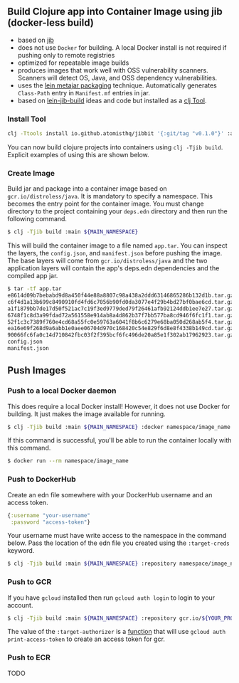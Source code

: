 ## Build Clojure app into Container Image using jib (docker-less build)

* based on [jib][jib]
* does not use `Docker` for building.  A local Docker install is not required
  if pushing only to remote registries
* optimized for repeatable image builds
* produces images that work well with OSS vulnerability scanners.  Scanners
  will detect OS, Java, and OSS dependency vulnerabilities.
* uses the [lein metajar packaging][lein-metajar] technique.  Automatically
  generates `Class-Path` entry in `Manifest.mf` entries in jar.
* based on [lein-jib-build][lein-jib-build] ideas and code but installed as a
  [clj Tool][tools-usage].

### Install Tool

```sh
clj -Ttools install io.github.atomisthq/jibbit '{:git/tag "v0.1.0"}' :as jib
```

You can now build clojure projects into containers using `clj -Tjib build`.  Explicit examples of using this are shown below.

### Create Image

Build jar and package into a container image based on `gcr.io/distroless/java`.  It is mandatory to specify a namespace.  This
becomes the entry point for the container image.  You must change directory to
the project containing your `deps.edn` directory and then run the following
command.

```sh
$ clj -Tjib build :main ${MAIN_NAMESPACE}
```

This will build the container image to a file named `app.tar`.  You can inspect
the layers, the `config.json`, and `manifest.json` before pushing the image.
The base layers will come from `gcr.io/distroless/java` and the two application
layers will contain the app's deps.edn dependencies and the compiled app jar.

```sh
$ tar -tf app.tar
e8614d09b7bebabd9d8a450f44e88a8807c98a438a2ddd63146865286b132d1b.tar.gz
c6f4d1a13b699c8490910fd4fd6c7056b90fd0da3077e4f29b4bd27bf0bae6cd.tar.gz
a1f1879bb7de17d50f521ac7c19f3ed9779ded79f26461afb92124ddb1ee7e27.tar.gz
6748f1c8d3a99fdad72a561558e914ab8a4d862b37f7bb577ba8cd946f6fc1f1.tar.gz
52f1c3c7389f760e4cd68a55fc0e59763a6041f8b6c6279e68ba050d268ab5f4.tar.gz
ea16e69f268d9a6abb1e0aee06704d970c168420c54e829f6d8e8f4338b149cd.tar.gz
90066fc6fa0c14d710842fbc03f2f395bcf6fc496de20a85e1f302ab17962923.tar.gz
config.json
manifest.json
```

## Push Images

### Push to a local Docker daemon

This does require a local Docker install!  However, it does not use Docker for building.  It just makes the image available for running.

```sh
$ clj -Tjib build :main ${MAIN_NAMESPACE} :docker namespace/image_name
```

If this command is successful, you'll be able to run the container locally with this command.

```sh
$ docker run --rm namespace/image_name
```

### Push to DockerHub

Create an edn file somewhere with your DockerHub username and an access token.

```clj
{:username "your-username"
 :password "access-token"}
```

Your username must have write access to the namespace in the command below.  Pass the location of the edn file you created using the `:target-creds` keyword.

```sh
$ clj -Tjib build :main ${MAIN_NAMESPACE} :repository namespace/image_name :target-creds creds.edn
```

### Push to GCR

If you have `gcloud` installed then run `gcloud auth login` to login to your account.

```sh
$ clj -Tjib build :main ${MAIN_NAMESPACE} :repository gcr.io/${YOUR_PROJECT_ID}/image_name :target-authorizer jibbit.gcloud/authorizer
```

The value of the `:target-authorizer` is a
[function](https://github.com/atomisthq/jibbit/blob/main/src/jibbit/gcloud.clj#L6)
that will use `gcloud auth print-access-token` to create an access token for
gcr. 

### Push to ECR

TODO

[gene-kim-gist]: https://gist.github.com/realgenekim/fdcad45286d065cc559cd75a8f946ad4#file-jib-build-clj-L45
[lein-jib-build]: https://github.com/vehvis/lein-jib-build
[lein-metajar]: https://github.com/orb/lein-metajar
[jib]: https://github.com/GoogleContainerTools/jib
[tools.build]: https://github.com/clojure/tools.build
[tools-usage]: https://clojure.org/reference/deps_and_cli#_using_named_tools
